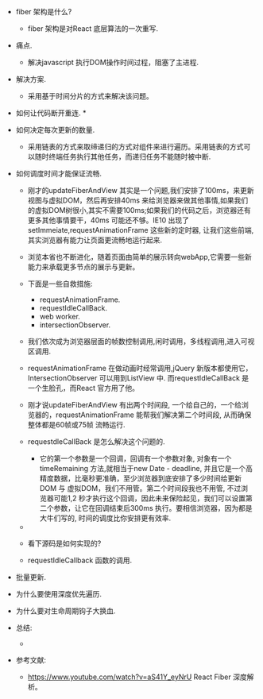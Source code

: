 * fiber 架构是什么?
    *  fiber 架构是对React 底层算法的一次重写.

* 痛点.
    *  解决javascript 执行DOM操作时间过程，阻塞了主进程.

* 解决方案.
    * 采用基于时间分片的方式来解决该问题。


* 如何让代码断开重连.
    * 


* 如何决定每次更新的数量.

    * 采用链表的方式来取缔递归的方式对组件来进行遍历。采用链表的方式可以随时终端任务执行其他任务，而递归任务不能随时被中断.

* 如何调度时间才能保证流畅.
    * 刚才的updateFiberAndView 其实是一个问题,我们安排了100ms，来更新视图与虚拟DOM，然后再安排40ms 来给浏览器来做其他事情,如果我们的虚拟DOM树很小,其实不需要100ms;如果我们的代码之后，浏览器还有更多其他事情要干，40ms 可能还不够。IE10 出现了setImmeiate,requestAnimationFrame 这些新的定时器, 让我们这些前端, 其实浏览器有能力让页面更流畅地运行起来.

    * 浏览本省也不断进化，随着页面由简单的展示转向webApp,它需要一些新能力来承载更多节点的展示与更新。

    * 下面是一些自救措施:
        * requestAnimationFrame.
        * requestIdleCallBack.
        * web worker.
        * intersectionObserver.

    * 我们依次成为浏览器层面的帧数控制调用,闲时调用，多线程调用,进入可视区调用.
    
    * requestAnimationFrame 在做动画时经常调用,jQuery 新版本都使用它，IntersectionObserver 可以用到ListView 中. 而requestIdleCallBack 是一个生脸孔，而React 官方用了他。

    * 刚才说updateFiberAndView 有出两个时间段, 一个给自己的，一个给浏览器的，requestAnimationFrame 能帮我们解决第二个时间段, 从而确保整体都是60帧或75帧 流畅运行.

    * requestdleCallBack 是怎么解决这个问题的.
        * 它的第一个参数是一个回调，回调有一个参数对象, 对象有一个timeRemaining 方法,就相当于new Date - deadline, 并且它是一个高精度数据，比毫秒更准确，至少浏览器到底安排了多少时间给更新DOM 与 虚拟DOM，我们不用管。第二个时间段我也不用管, 不过浏览器可能1,2 秒才执行这个回调，因此未来保险起见，我们可以设置第二个参数，让它在回调结束后300ms 执行。要相信浏览器，因为都是大牛们写的, 时间的调度比你安排更有效率.

    * 

    * 看下源码是如何实现的?


    * requestIdleCallback 函数的调用.

* 批量更新.

* 为什么要使用深度优先遍历.

* 为什么要对生命周期钩子大换血.

* 总结:

    *  

*  参考文献:
    * https://www.youtube.com/watch?v=aS41Y_eyNrU   React Fiber 深度解析。